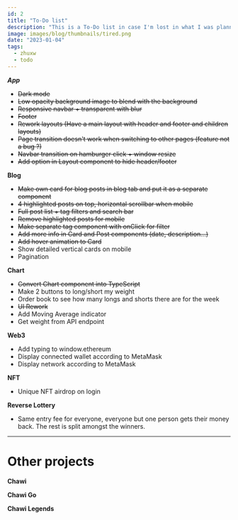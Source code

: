 ```yaml
---
id: 2
title: "To-Do list"
description: "This is a To-Do list in case I'm lost in what I was planning on doing before"
image: images/blog/thumbnails/tired.png
date: "2023-01-04"
tags:
  - zhuxw
  - todo
---
```


**_App_**

- ~~Dark mode~~
- ~~Low opacity background image to blend with the background~~
- ~~Responsive navbar + transparent with blur~~
- ~~Footer~~
- ~~Rework layouts (Have a main layout with header and footer and children layouts)~~
- ~~Page transition doesn't work when switching to other pages (feature not a bug ?)~~
- ~~Navbar transition on hamburger click + window resize~~
- ~~Add option in Layout component to hide header/footer~~

**Blog**

- ~~Make own card for blog posts in blog tab and put it as a separate component~~
- ~~4 highlighted posts on top, horizontal scrollbar when mobile~~
- ~~Full post list + tag filters and search bar~~
- ~~Remove highlighted posts for mobile~~
- ~~Make separate tag component with onClick for filter~~
- ~~Add more info in Card and Post components (date, description...)~~
- ~~Add hover animation to Card~~
- Show detailed vertical cards on mobile
- Pagination

**Chart**

- ~~Convert Chart component into TypeScript~~
- Make 2 buttons to long/short my weight
- Order book to see how many longs and shorts there are for the week
- ~~UI Rework~~
- Add Moving Average indicator
- Get weight from API endpoint

**Web3**

- Add typing to window.ethereum
- Display connected wallet according to MetaMask
- Display network according to MetaMask

**NFT**

- Unique NFT airdrop on login

**Reverse Lottery**

- Same entry fee for everyone, everyone but one person gets their money back. The rest is split amongst the winners.

---

# Other projects

**Chawi**

**Chawi Go**

**Chawi Legends**
